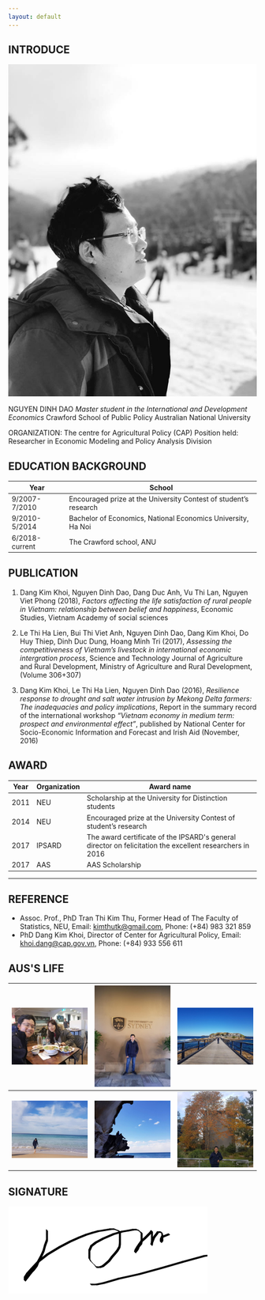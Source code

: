 ```yaml
---
layout: default
---
```


## INTRODUCE

<img class="profile-picture" src="daonguyen.jpg">

NGUYEN DINH DAO
*Master student in the International and Development Economics*
Crawford School of Public Policy
Australian National University

ORGANIZATION: The centre for Agricultural Policy (CAP)
Position held: Researcher in Economic Modeling and Policy Analysis Division

                              
## EDUCATION BACKGROUND

Year | School
-----|--------
9/2007-7/2010 | Encouraged prize at the University Contest of student’s research
9/2010-5/2014 | Bachelor of Economics, National Economics University, Ha Noi
6/2018-current| The Crawford school, ANU


## PUBLICATION

1. Dang Kim Khoi, Nguyen Dinh Dao, Dang Duc Anh, Vu Thi Lan, Nguyen Viet Phong (2018), *Factors affecting the life satisfaction of rural people in Vietnam: relationship between belief and happiness*, Economic Studies, Vietnam Academy of social sciences

2. Le Thi Ha Lien, Bui Thi Viet Anh, Nguyen Dinh Dao, Dang Kim Khoi, Do Huy Thiep, Dinh Duc Dung, Hoang Minh Tri (2017), *Assessing the competitiveness of Vietnam’s livestock in international economic intergration process*, Science and Technology Journal of Agriculture and Rural Development, Ministry of Agriculture and Rural Development, (Volume 306+307)

3. Dang Kim Khoi, Le Thi Ha Lien, Nguyen Dinh Dao (2016), *Resilience response to drought and salt water intrusion by Mekong Delta farmers: The inadequacies and policy implications*, Report in the summary record of the international workshop *“Vietnam economy in medium term: prospect and environmental effect”*, published by National Center for Socio-Economic Information and Forecast and Irish Aid (November, 2016)

## AWARD

Year | Organization | Award name
-----|-------|--------
2011 | NEU  | Scholarship at the University for Distinction students
2014 | NEU | Encouraged prize at the University Contest of student’s research
2017 | IPSARD | The award certificate of the IPSARD's general director on felicitation the excellent researchers in 2016
2017 | AAS |  AAS Scholarship

---

## REFERENCE

* Assoc. Prof., PhD Tran Thi Kim Thu, Former Head of The Faculty of Statistics, NEU, Email: kimthutk@gmail.com, Phone: (+84) 983 321 859
* PhD Dang Kim Khoi, Director of Center for Agricultural Policy, Email: khoi.dang@cap.gov.vn, Phone: (+84) 933 556 611

## AUS'S LIFE
 <img class="aus" src="aus1.jpg"> | <img class="aus" src="aus2.jpg"> |<img class="aus" src="aus3.jpg">
-----|--------|--------
<img class="aus" src="aus4.jpg"> | <img class="aus" src="aus5.jpg"> |<img class="aus" src="aus6.jpg">

## SIGNATURE
<img class="sign" src="untitled.png">

